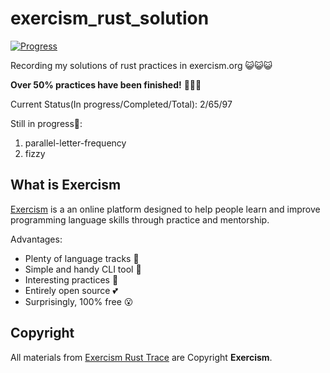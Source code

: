 # exercism_rust_solution

[![Progress](https://img.shields.io/badge/Progress-67%25-brightgreen)]()

Recording my solutions of rust practices in exercism.org 😺😺😺

**Over 50% practices have been finished!** 🥳🥳🥳

Current Status(In progress/Completed/Total): 2/65/97

Still in progress👷:

1. parallel-letter-frequency
2. fizzy

## What is Exercism

[Exercism](https://exercism.org/tracks/rust) is a an online platform designed to help people learn and improve programming language skills through practice and mentorship.

Advantages:
- Plenty of language tracks 🎯
- Simple and handy CLI tool 🧰
- Interesting practices 🥰
- Entirely open source 💕
- Surprisingly, 100% free 😮

## Copyright

All materials from [Exercism Rust Trace](https://exercism.org/tracks/rust) are Copyright **Exercism**.
